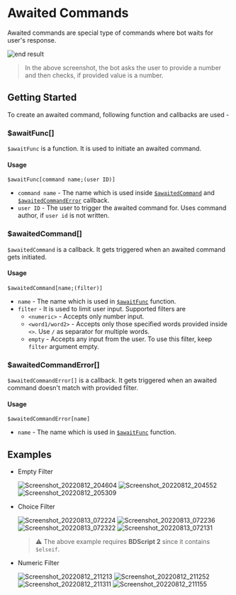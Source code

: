 # Awaited Commands

Awaited commands are special type of commands where bot waits for user's response.

![end result](https://i.imgur.com/rRRcIXA.jpg) 

> In the above screenshot, the bot asks the user to provide a number and then checks, if provided value is a number.


## Getting Started
To create an awaited command, following function and callbacks are used -

### $awaitFunc[]
`$awaitFunc` is a function. It is used to initiate an awaited command.

#### Usage
```
$awaitFunc[command name;(user ID)]
```
- `command name` - The name which is used inside [`$awaitedCommand`](#awaitedcommand) and [`$awaitedCommandError`](#awaitedcommanderror) callback.
- `user ID` - The user to trigger the awaited command for. Uses command author, if `user id` is not written.

### $awaitedCommand[]
`$awaitedCommand` is a callback. It gets triggered when an awaited command gets initiated.

#### Usage
```
$awaitedCommand[name;(filter)]
```
- `name` - The name which is used in [`$awaitFunc`](#awaitfunc) function.
- `filter` - It is used to limit user input. Supported filters are 
    - `<numeric>` - Accepts only number input.
    - `<word1/word2>` - Accepts only those specified words provided inside `<>`. Use `/` as separator for multiple words.
    - `empty` - Accepts any input from the user. To use this filter, keep `filter` argument empty.

### $awaitedCommandError[]
`$awaitedCommandError[]` is a callback. It gets triggered when an awaited command doesn't match with provided filter.

#### Usage
```
$awaitedCommandError[name]
```
- `name` - The name which is used in [`$awaitFunc`](#awaitfunc) function.

## Examples

- Empty Filter

   ![Screenshot_20220812_204604](https://user-images.githubusercontent.com/95774950/184388068-2d182254-79ed-45b0-962a-1dd68dc7684a.png)
   ![Screenshot_20220812_204552](https://user-images.githubusercontent.com/95774950/184388050-b9b7bdd8-1ee5-4ea4-919b-ed6dbc4849bd.png)
   ![Screenshot_20220812_205309](https://user-images.githubusercontent.com/95774950/184388088-c6ce5d6b-cbfe-4374-889c-cb2d57cbf6c5.png)

- Choice Filter

   ![Screenshot_20220813_072224](https://user-images.githubusercontent.com/95774950/184464158-083019b0-821a-4683-a969-02293b44f86a.png)
   ![Screenshot_20220813_072236](https://user-images.githubusercontent.com/95774950/184464161-62689486-928a-4aa1-900f-8ea295fc9437.png)
   ![Screenshot_20220813_072322](https://user-images.githubusercontent.com/95774950/184464163-50eac8f9-6194-4763-ac20-e18a2c97d47d.png)
   ![Screenshot_20220813_072131](https://user-images.githubusercontent.com/95774950/184464150-79857481-578f-4f4b-b725-126f35a88ad4.png)

   > ⚠️ The above example requires **BDScript 2** since it contains `$elseif`.

- Numeric Filter

   ![Screenshot_20220812_211213](https://user-images.githubusercontent.com/95774950/184392300-5fe57ba0-1d6e-4488-af7f-82aa4a82d64f.png)
   ![Screenshot_20220812_211252](https://user-images.githubusercontent.com/95774950/184392283-62ca15a3-0825-448e-bede-e8b1114af18e.png)
   ![Screenshot_20220812_211311](https://user-images.githubusercontent.com/95774950/184392271-57fd1dd6-2ff7-47de-968e-846f2dd3b7ef.png)
   ![Screenshot_20220812_211155](https://user-images.githubusercontent.com/95774950/184392254-323d07ef-7e17-4ef0-aced-852b7c3870ec.png)
